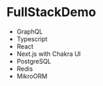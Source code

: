 # FullStackDemo

- GraphQL
- Typescript
- React
- Next.js with Chakra UI
- PostgreSQL
- Redis
- MikroORM
